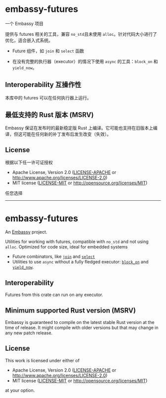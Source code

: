 # embassy-futures

一个 Embassy 项目

提供与 futures 相关的工具，兼容 `no_std`且未使用 `alloc`。针对代码大小进行了优化，适合嵌入式系统。

- Future 组件，如 `join` 和 `select` 函数

- 在没有完整的执行器（executor）的情况下使用 `async` 的工具：`block_on` 和 `yield_now`。

## Interoperability 互操作性

本库中的 futures 可以在任何执行器上运行。

## 最低支持的 Rust 版本 (MSRV)

Embassy 保证在发布时的最新稳定版 Rust 上编译。它可能也支持在旧版本上编译，但这可能在任何新的补丁发布后发生改变（失效）。

## License

根据以下任一许可证授权

- Apache License, Version 2.0 ([LICENSE-APACHE](LICENSE-APACHE) or
  <http://www.apache.org/licenses/LICENSE-2.0>)
- MIT license ([LICENSE-MIT](LICENSE-MIT) or <http://opensource.org/licenses/MIT>)

任您选择









---





# embassy-futures

An [Embassy](https://embassy.dev) project.

Utilities for working with futures, compatible with `no_std` and not using `alloc`. Optimized for code size,
ideal for embedded systems

- Future combinators, like [`join`](join) and [`select`](select)
- Utilities to use `async` without a fully fledged executor: [`block_on`](block_on::block_on) and [`yield_now`](yield_now::yield_now).

## Interoperability

Futures from this crate can run on any executor.

## Minimum supported Rust version (MSRV)

Embassy is guaranteed to compile on the latest stable Rust version at the time of release. It might compile with older versions but that may change in any new patch release.

## License

This work is licensed under either of

- Apache License, Version 2.0 ([LICENSE-APACHE](LICENSE-APACHE) or
  <http://www.apache.org/licenses/LICENSE-2.0>)
- MIT license ([LICENSE-MIT](LICENSE-MIT) or <http://opensource.org/licenses/MIT>)

at your option.

